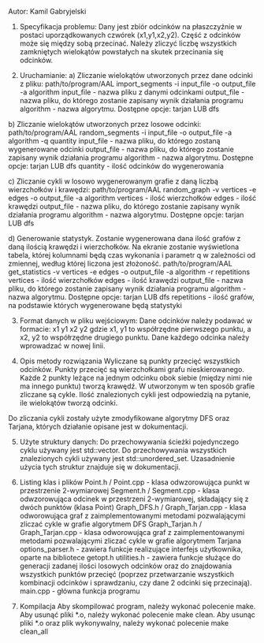 Autor: Kamil Gabryjelski

1. Specyfikacja problemu:
Dany jest zbiór odcinków na płaszczyźnie w postaci uporządkowanych czwórek (x1,y1,x2,y2).
Część z odcinków może się między sobą przecinać.
Należy zliczyć liczbę wszystkich zamkniętych wielokątów powstałych na skutek przecinania się odcinków.

2. Uruchamianie:
a) Zliczanie wielokątów utworzonych przez dane odcinki z pliku:
path/to/program/AAL import_segments -i input_file -o output_file -a algorithm
input_file - nazwa pliku z danymi odcinkami
output_file - nazwa pliku, do którego zostanie zapisany wynik działania programu
algorithm - nazwa algorytmu. Dostępne opcje: tarjan LUB dfs

b) Zliczanie wielokątów utworzonych przez losowe odcinki:
path/to/program/AAL random_segments -i input_file -o output_file -a algorithm -q quantity
input_file - nazwa pliku, do którego zostaną wygenerowane odcinki
output_file - nazwa pliku, do którego zostanie zapisany wynik działania programu
algorithm - nazwa algorytmu. Dostępne opcje: tarjan LUB dfs
quantity - ilość odcinków do wygenerowania

c) Zliczanie cykli w losowo wygenerowanym grafie z daną liczbą wierzchołków i krawędzi:
path/to/program/AAL random_graph -v vertices -e edges -o output_file -a algorithm
vertices - ilość wierzchołków
edges - ilość krawędzi
output_file - nazwa pliku, do którego zostanie zapisany wynik działania programu
algorithm - nazwa algorytmu. Dostępne opcje: tarjan LUB dfs

d) Generowanie statystyk. Zostanie wygenerowana dana ilość grafów z daną ilością
krawędzi i wierzchołków. Na ekranie zostanie wyświetlona tabela, której kolumnami
będą czas wykonania i parametr q w zależności od zmiennej, według której liczona jest złożoność.
path/to/program/AAL get_statistics -v vertices -e edges -o output_file -a algorithm -r repetitions
vertices - ilość wierzchołków
edges - ilość krawędzi
output_file - nazwa pliku, do którego zostanie zapisany wynik działania programu
algorithm - nazwa algorytmu. Dostępne opcje: tarjan LUB dfs
repetitions - ilość grafów, na podstawie których wygenerowane będą statystyki

3. Format danych w pliku wejściowym:
Dane odcinków należy podawać w formacie:
x1 y1 x2 y2
gdzie x1, y1 to współrzędne pierwszego punktu, a x2, y2 to współrzędne drugiego punktu.
Dane każdego odcinka należy wprowadzać w nowej linii.

4. Opis metody rozwiązania
Wyliczane są punkty przecięć wszystkich odcinków. Punkty przecięć są wierzchołkami
grafu nieskierowanego. Każde 2 punkty leżące na jednym odcinku obok siebie (między nimi
nie ma innego punktu) tworzą krawędź. W utworzonym w ten sposób grafie zliczane są
cykle. Ilość znalezionych cykli jest odpowiedzią na pytanie, ile wielokątów tworzą odcinki.

Do zliczania cykli zostały użyte zmodyfikowane algorytmy DFS oraz Tarjana, których
działanie opisane jest w dokumentacji.

5. Użyte struktury danych:
Do przechowywania ścieżki pojedynczego cyklu używany jest std::vector. Do przechowywania
wszystkich znalezionych cykli używany jest std::unordered_set. Uzasadnienie użycia
tych struktur znajduje się w dokumentacji.

6. Listing klas i plików
Point.h / Point.cpp - klasa odwzorowująca punkt w przestrzenie 2-wymiarowej
Segment.h / Segment.cpp - klasa odwzorowująca odcinek w przestrzeni 2-wymiarowej,
składający się z dwóch punktów (klasa Point)
Graph_DFS.h / Graph_Tarjan.cpp - klasa odworowująca graf z zaimplementowanymi metodami pozwalającymi
zliczać cykle w grafie algorytmem DFS
Graph_Tarjan.h / Graph_Tarjan.cpp  - klasa odworowująca graf z zaimplementowanymi metodami pozwalającymi
zliczać cykle w grafie algorytmem Tarjana
options_parser.h - zawiera funkcje realizujące interfejs użytkownika, oparte na bibliotece getopt.h
utilities.h - zawiera funkcje służące do generacji zadanej ilości losowych odcinków
oraz do znajdowania wszystkich punktów przecięć (poprzez przetwarzanie wszystkich
kombinacji odcinków i sprawdzaniu, czy dane 2 odcinki się przecinają).
main.cpp - główna funkcja programu

7. Kompilacja
Aby skompilować program, należy wykonać polecenie make. Aby usunąć pliki *.o, należy
wykonać polecenie make clean. Aby usunąc pliki *.o oraz plik wykonywalny, należy wykonać
polecenie make clean_all
